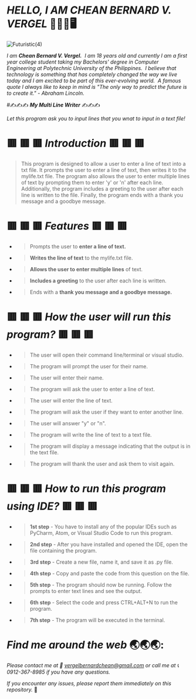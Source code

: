 # _**HELLO, I AM CHEAN BERNARD V. VERGEL**_   :wave::technologist::desktop_computer: 

![Futuristic(4)](https://user-images.githubusercontent.com/129587048/233819519-07457da4-b313-4851-83d9-78dc0a74e6b9.png)

_I am **Chean Bernard V. Vergel.**  I am 18 years old and currently I am a first year college student taking my Bachelors' degree in Computer Engineering at Polytechnic University of the Philippines.  I believe that technology is something that has completely changed the way we live today and I am excited to be part of this ever-evolving world.  A famous quote I always like to keep in mind is "The only way to predict the future is to create it." - Abraham Lincoln._

#✍️✍️✍️ _**My Multi Line Writer**_ ✍️✍️✍️

_Let this program ask you to input lines that you wnat to input in a text file!_

#  🟥  🟥  🟥  _**Introduction**_ 🟥  🟥  🟥 
> This program is designed to allow a user to enter a line of text into a txt file. It prompts the user to enter a line of text, then writes it to the mylife.txt file. The program also allows the user to enter multiple lines of text by prompting them to enter 'y' or 'n' after each line. Additionally, the program includes a greeting to the user after each line is written to the file. Finally, the program ends with a thank you message and a goodbye message.
# 🟥  🟥  🟥  _**Features**_ 🟥  🟥  🟥  
- > Prompts the user to **enter a line of text.**
- > **Writes the line of text** to the mylife.txt file. 
- > **Allows the user to enter multiple lines** of text. 
- > **Includes a greeting** to the user after each line is written.
- > Ends with a **thank you message and a goodbye message.**

# 🟥  🟥  🟥  _**How the user will run this program?**_ 🟥  🟥  🟥  
- > The user will open their command line/terminal or visual studio.
- > The program will prompt the user for their name.
- > The user will enter their name.
- > The program will ask the user to enter a line of text.
- > The user will enter the line of text.
- > The program will ask the user if they want to enter another line.
- > The user will answer "y" or "n".
- > The program will write the line of text to a text file.
- > The program will display a message indicating that the output is in the text file.
- > The program will thank the user and ask them to visit again.
# 🟥  🟥  🟥 _**How to run this program using IDE?**_ 🟥  🟥  🟥 
- > **1st step** - You have to install any of the popular IDEs such as PyCharm, Atom, or Visual Studio Code to run this program.
- > **2nd step** - After you have installed and opened the IDE, open the file containing the program.
- > **3rd step** - Create a new file, name it, and save it as .py file. 
- > **4th step** - Copy and paste the code from this question on the file. 
- > **5th step** - The program should now be running. Follow the prompts to enter text lines and see the output.
- > **6th step** - Select the code and press CTRL+ALT+N to run the program. 
- > **7th step** - The program will be executed in the terminal. 
 
# _**Find me around the web**_ :earth_asia::earth_asia::earth_asia::
_Please contact me at :envelope_with_arrow: vergelbernardchean@gmail.com or call me at :telephone_receiver: 0912-367-8985 if you have any questions._

_If you encounter any issues, please report them immediately on this repository._ :beginner:
